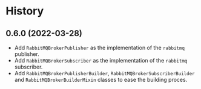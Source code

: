 # History

## 0.6.0 (2022-03-28)

* Add `RabbitMQBrokerPublisher` as the implementation of the `rabbitmq` publisher.
* Add `RabbitMQBrokerSubscriber` as the implementation of the `rabbitmq` subscriber.
* Add `RabbitMQBrokerPublisherBuilder`, `RabbitMQBrokerSubscriberBuilder` and `RabbitMQBrokerBuilderMixin` classes to ease the building proces.